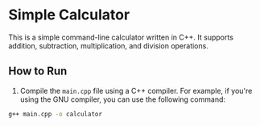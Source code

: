 # Simple Calculator

This is a simple command-line calculator written in C++. It supports addition, subtraction, multiplication, and division operations.

## How to Run

1. Compile the `main.cpp` file using a C++ compiler. For example, if you're using the GNU compiler, you can use the following command:

```bash
g++ main.cpp -o calculator